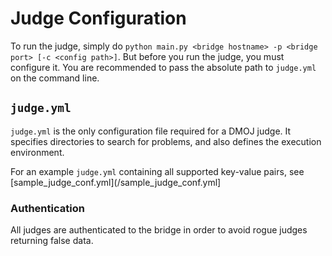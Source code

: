 # Judge Configuration

To run the judge, simply do `python main.py <bridge hostname> -p <bridge port> [-c <config path>]`.
But before you run the judge, you must configure it. You are recommended to pass the absolute path
to `judge.yml` on the command line.

## `judge.yml`

`judge.yml` is the only configuration file required for a DMOJ judge. It specifies directories to search for
problems, and also defines the execution environment.

For an example `judge.yml` containing all supported key-value pairs, see [sample_judge_conf.yml](/sample_judge_conf.yml]

### Authentication

All judges are authenticated to the bridge in order to avoid rogue judges returning false data.
